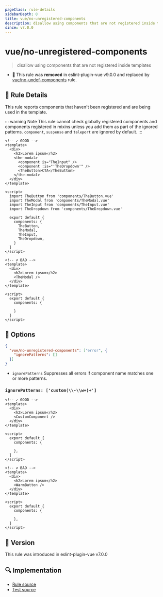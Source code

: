 ```yaml
---
pageClass: rule-details
sidebarDepth: 0
title: vue/no-unregistered-components
description: disallow using components that are not registered inside templates
since: v7.0.0
---
```

# vue/no-unregistered-components

> disallow using components that are not registered inside templates

- :no_entry_sign: This rule was **removed** in eslint-plugin-vue v9.0.0 and replaced by [vue/no-undef-components](no-undef-components.md) rule.

## :book: Rule Details

This rule reports components that haven't been registered and are being used in the template.

::: warning Note
This rule cannot check globally registered components and components registered in mixins
unless you add them as part of the ignored patterns. `component`, `suspense` and `teleport`
are ignored by default.
:::

<eslint-code-block :rules="{'vue/no-unregistered-components': ['error']}">

```vue
<!-- ✓ GOOD -->
<template>
  <div>
    <h2>Lorem ipsum</h2>
    <the-modal>
      <component is="TheInput" />
      <component :is="'TheDropdown'" />
      <TheButton>CTA</TheButton>
    </the-modal>
  </div>
</template>

<script>
  import TheButton from 'components/TheButton.vue'
  import TheModal from 'components/TheModal.vue'
  import TheInput from 'components/TheInput.vue'
  import TheDropdown from 'components/TheDropdown.vue'

  export default {
    components: {
      TheButton,
      TheModal,
      TheInput,
      TheDropdown,
    }
  }
</script>
```

</eslint-code-block>

<eslint-code-block :rules="{'vue/no-unregistered-components': ['error']}">

```vue
<!-- ✗ BAD -->
<template>
  <div>
    <h2>Lorem ipsum</h2>
    <TheModal />
  </div>
</template>

<script>
  export default {
    components: {

    }
  }
</script>
```

</eslint-code-block>

## :wrench: Options

```json
{
  "vue/no-unregistered-components": ["error", {
    "ignorePatterns": []
  }]
}
```

- `ignorePatterns` Suppresses all errors if component name matches one or more patterns.

### `ignorePatterns: ['custom(\\-\\w+)+']`

<eslint-code-block :rules="{'vue/no-unregistered-components': ['error', { 'ignorePatterns': ['custom(\\-\\w+)+'] }]}">

```vue
<!-- ✓ GOOD -->
<template>
  <div>
    <h2>Lorem ipsum</h2>
    <CustomComponent />
  </div>
</template>

<script>
  export default {
    components: {

    },
  }
</script>
```

</eslint-code-block>

<eslint-code-block :rules="{'vue/no-unregistered-components': ['error', { 'ignorePatterns': ['custom(\\-\\w+)+'] }]}">

```vue
<!-- ✗ BAD -->
<template>
  <div>
    <h2>Lorem ipsum</h2>
    <WarmButton />
  </div>
</template>

<script>
  export default {
    components: {

    },
  }
</script>
```

</eslint-code-block>

## :rocket: Version

This rule was introduced in eslint-plugin-vue v7.0.0

## :mag: Implementation

- [Rule source](https://github.com/vuejs/eslint-plugin-vue/blob/master/lib/rules/no-unregistered-components.js)
- [Test source](https://github.com/vuejs/eslint-plugin-vue/blob/master/tests/lib/rules/no-unregistered-components.js)
